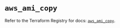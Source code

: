# `aws_ami_copy`

Refer to the Terraform Registry for docs: [`aws_ami_copy`](https://registry.terraform.io/providers/hashicorp/aws/6.5.0/docs/resources/ami_copy).
